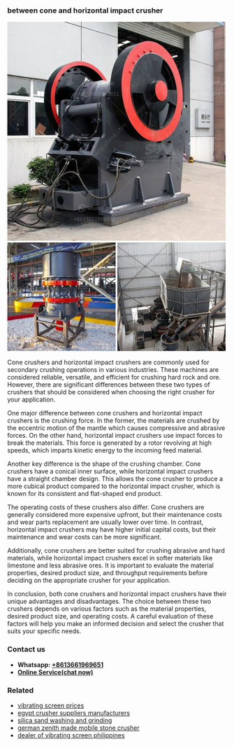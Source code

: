 <h3>between cone and horizontal impact crusher</h3><img src='1704791279.jpg' alt=''><p>Cone crushers and horizontal impact crushers are commonly used for secondary crushing operations in various industries. These machines are considered reliable, versatile, and efficient for crushing hard rock and ore. However, there are significant differences between these two types of crushers that should be considered when choosing the right crusher for your application.</p><p>One major difference between cone crushers and horizontal impact crushers is the crushing force. In the former, the materials are crushed by the eccentric motion of the mantle which causes compressive and abrasive forces. On the other hand, horizontal impact crushers use impact forces to break the materials. This force is generated by a rotor revolving at high speeds, which imparts kinetic energy to the incoming feed material.</p><p>Another key difference is the shape of the crushing chamber. Cone crushers have a conical inner surface, while horizontal impact crushers have a straight chamber design. This allows the cone crusher to produce a more cubical product compared to the horizontal impact crusher, which is known for its consistent and flat-shaped end product.</p><p>The operating costs of these crushers also differ. Cone crushers are generally considered more expensive upfront, but their maintenance costs and wear parts replacement are usually lower over time. In contrast, horizontal impact crushers may have higher initial capital costs, but their maintenance and wear costs can be more significant.</p><p>Additionally, cone crushers are better suited for crushing abrasive and hard materials, while horizontal impact crushers excel in softer materials like limestone and less abrasive ores. It is important to evaluate the material properties, desired product size, and throughput requirements before deciding on the appropriate crusher for your application.</p><p>In conclusion, both cone crushers and horizontal impact crushers have their unique advantages and disadvantages. The choice between these two crushers depends on various factors such as the material properties, desired product size, and operating costs. A careful evaluation of these factors will help you make an informed decision and select the crusher that suits your specific needs.</p><h3>Contact us</h3><ul><li><strong>Whatsapp:&nbsp;<a href="https://wa.me/8613661969651">+8613661969651</a></strong></li><li><a href="https://swt.shibang-china.com/?git&amp;zhl&amp;between cone and horizontal impact crusher"><strong>Online Service(chat now)</strong></a></li></ul><h3>Related</h3><ul><li><a href='vibrating screen prices.md'>vibrating screen prices</a></li><li><a href='egypt crusher suppliers manufacturers.md'>egypt crusher suppliers manufacturers</a></li><li><a href='silica sand washing and grinding.md'>silica sand washing and grinding</a></li><li><a href='german zenith made mobile stone crusher.md'>german zenith made mobile stone crusher</a></li><li><a href='dealer of vibrating screen philippines.md'>dealer of vibrating screen philippines</a></li></ul>